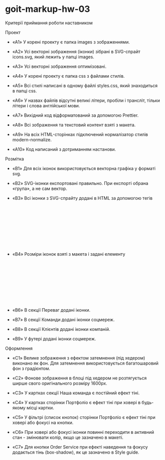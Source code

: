 # goit-markup-hw-03

Критерії приймання роботи наставником

Проект

+ «A1» У корені проекту є папка images з зображеннями.

+ «A2» Усі векторні зображення (іконки) зібрані в SVG-спрайт icons.svg, який лежить у папці images.

+ «A3» Усі векторні зображення оптимізовані.

+ «A4» У корені проекту є папка css з файлами стилів.

+ «A5» Всі стилі написані в одному файлі styles.css, який знаходиться в папці css.

+ «A6» У назвах файлів відсутні великі літери, пробіли і трансліт, тільки літери і слова англійської мови.

+ «A7» Вихідний код відформатований за допомогою Prettier.

+ «A8» Всі зображення та текстовий контент взяті з макета.

+ «A9» На всіх HTML-сторінках підключений нормалізатор стилів modern-normalize.

+ «A10» Код написаний з дотриманням настанови.

Розмітка

+ «B1» Для всіх іконок використовується векторна графіка у форматі svg.

+ «B2» SVG-іконки експортовані правильно. При експорті обрана «група», а не сам вектор.

+ «B3» Всі іконки з SVG-спрайту додані в HTML за допомогою тегів <svg> і <use>

+ «B4» Розміри іконок взяті з макета і задані елементу <svg> в HTML-файлі.

<!-- «B5» У блоці Контактів у шапці додані іконки конверта і телефону. -->

+ «B6» В секції Переваг додані іконки.

+ «B7» В секції Команди додані іконки соцмереж.

+ «B8» В секції Клієнтів додані іконки компаній.

+ «B9» У футері додані іконки соцмереж.

Оформлення

+ «C1» Велике зображення з ефектом затемнення (під хедером) виконано як фон. Для затемнення використовується багатошаровий фон з градієнтом.

+ «C2» Фонове зображення в блоці під хедером не розтягується ширше свого оригінального розміру 1600рх.

+ «C3» У картках секції Наша команда є постійний ефект тіні.

+ «C4» У картках сторінки Портфоліо є ефект тіні при ховері в будь-якому місці картки.

+ «C5» У фільтрі (список кнопок) сторінки Портфоліо є ефект тіні при ховері або фокусі на кнопки.

+ «C6» При ховері або фокусі іконки повинні переходити в активний стан - змінювати колір, якщо це зазначено в макеті.

+ «C7» Для кнопки Order Service при ефекті наведення та фокусу додається тінь (box-shadow), як це зазначено в Style guide.

